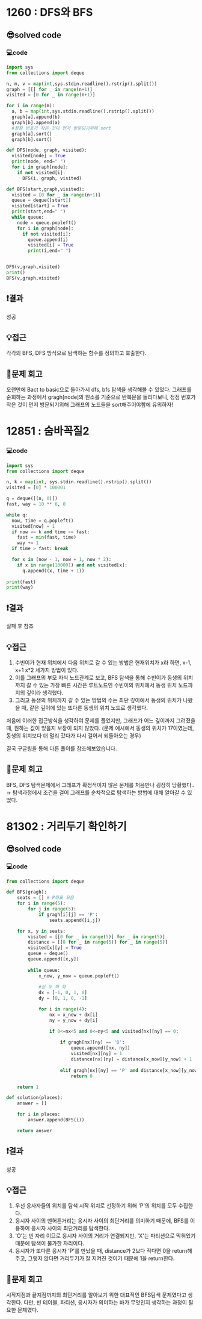 # 1260 : DFS와 BFS
## 😎solved code
### 💻code
```python
import sys
from collections import deque

n, m, v = map(int,sys.stdin.readline().rstrip().split())
graph = [[] for _ in range(n+1)]
visited = [0 for _ in range(n+1)]

for i in range(m):
  a, b = map(int,sys.stdin.readline().rstrip().split())
  graph[a].append(b)
  graph[b].append(a)
  #정점 번호가 작은 것이 먼저 방문되기위해 sort
  graph[a].sort()
  graph[b].sort()

def DFS(node, graph, visited):
  visited[node] = True
  print(node, end=" ")
  for i in graph[node]:
    if not visited[i]:
      DFS(i, graph, visited)

def BFS(start,graph,visited):
  visited = [0 for _ in range(n+1)]
  queue = deque([start])
  visited[start] = True
  print(start,end=" ")
  while queue:
    node = queue.popleft()
    for i in graph[node]:
      if not visited[i]:
        queue.append(i)
        visited[i] = True
        print(i,end=" ")


DFS(v,graph,visited)
print()
BFS(v,graph,visited)
  ```
## ❗️결과
성공
## 💡접근
각각의 BFS, DFS 방식으로 탐색하는 함수를 정의하고 호출한다.
## 🧐문제 회고
오랜만에 Bact to basic으로 돌아가서 dfs, bfs 탐색을 생각해볼 수 있었다.
그래프를 순회하는 과정에서 gragh[node]의 원소를 기준으로 반복문을 돌리다보니, 정점 번호가 작은 것이 먼저 방문되기위해 그래프의 노드들을 sort해주어야함에 유의하자!

# 12851 : 숨바꼭질2
### 💻code
```python
import sys
from collections import deque

n, k = map(int, sys.stdin.readline().rstrip().split())
visited = [0] * 100001

q = deque([(n, 0)])
fast, way = 10 ** 6, 0

while q:
  now, time = q.popleft()
  visited[now] = 1
  if now == k and time <= fast:
    fast = min(fast, time)
    way += 1
  if time > fast: break

  for x in (now - 1, now + 1, now * 2):
    if x in range(100001) and not visited[x]:
      q.append((x, time + 1))
  
print(fast)
print(way)
  ```
## ❗️결과
실패 후 참조
## 💡접근
1. 수빈이가 현재 위치에서 다음 위치로 갈 수 있는 방법은 현재위치가 x라 하면, x-1, x+1 x*2 세가지 방법이 있다.
2. 이를 그래프의 부모 자식 노드관계로 보고, BFS 탐색을 통해 수빈이가 동생의 위치까지 갈 수 있는 가장 빠른 시간은 루트노드인 수빈이의 위치에서 동생 위치 노드까지의 
깊이라 생각했다.
3. 그리고 동생의 위치까지 갈 수 있는 방법의 수는 최단 깊이에서 동생의 위치가 나왔을 때, 같은 깊이에 있는 또다른 동생의 위치 노드로 생각했다.

처음에 이러한 접근방식을 생각하여 문제를 풀었지만, 그래프가 어느 깊이까지 그려졌을 때, 원하는 값이 있을지 보장이 되지 않았다.
(문제 예시에서 동생의 위치가 17이였는데, 동생의 위치보다 더 멀리 갔다가 다시 걸어서 되돌아오는 경우)

결국 구글링을 통해 다른 풀이를 참조해보았습니다.

## 🧐문제 회고
BFS, DFS 탐색문제에서 그래프가 확정적이지 않은 문제를 처음만나 굉장히 당황했다..ㅠ
탐색과정에서 조건을 걸어 그래프를 순차적으로 탐색하는 방법에 대해 알아갈 수 있었다.

# 81302 : 거리두기 확인하기
## 😎solved code
### 💻code
```python
from collections import deque

def BFS(gragh):
	seats = [] # P좌표 모음
	for i in range(5):
		for j in range(5):
			if gragh[i][j] == 'P':
				seats.append([i,j])

	for x, y in seats:
		visited = [[0 for _ in range(5)] for _ in range(5)]
		distance = [[0 for _ in range(5)] for _ in range(5)]
		visited[x][y] = True
		queue = deque()
		queue.append([x,y])
		
		while queue:
			x_now, y_now = queue.popleft()
	
			#상 우 하 좌
			dx = [-1, 0, 1, 0]
			dy = [0, 1, 0, -1]

			for i in range(4):
				nx = x_now + dx[i]
				ny = y_now + dy[i]

				if 0<=nx<5 and 0<=ny<5 and visited[nx][ny] == 0:
                    
					if gragh[nx][ny] == 'O':
						queue.append([nx, ny])
						visited[nx][ny] = 1
						distance[nx][ny] = distance[x_now][y_now] + 1
                    
					elif gragh[nx][ny] == 'P' and distance[x_now][y_now] <= 1:
						return 0

	return 1

def solution(places):
	answer = []

	for i in places:
		answer.append(BFS(i))

	return answer
  ```
## ❗️결과
성공
## 💡접근
1. 우선 응사자들의 위치를 탐색 시작 위치로 선정하기 위해 'P'의 위치를 모두 수집한다.
2. 응시자 사이의 맨허튼거리는 응시자 사이의 최단거리를 의미하기 때문에, BFS를 이용하여 응시자 사이의 최단거리를 탐색한다.
3. 'O'는 빈 자리 이므로 응시자 사이의 거리가 연결되지만, 'X'는 파티션으로 막혀있기 때문에 탐색이 불가한 자리이다.
4. 응시자가 또다른 응시자 'P'를 만났을 때, distance가 2보다 작다면 0을 return해주고, 그렇지 않다면 거리두기가 잘 지켜진 것이기 때문에 1을 return한다.

## 🧐문제 회고
시작지점과 끝지점까지의 최단거리를 알아보기 위한 대표적인 BFS탐색 문제였다고 생각한다.
다만, 빈 테이블, 파티션, 응시자가 의미하는 바가 무엇인지 생각하는 과정이 필요한 문제였다.
